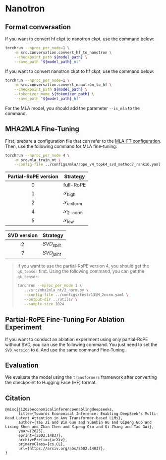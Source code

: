 # Nanotron

## Format conversation

If you want to convert hf ckpt to nanotron ckpt, use the command below:

```bash
torchrun --nproc_per_node=1 \
    -m src.conversation.convert_hf_to_nanotron \
    --checkpoint_path ${model_path} \
    --save_path "${model_path}_nt"
```

If you want to convert nanotron ckpt to hf ckpt, use the command below:

```bash
torchrun --nproc_per_node=1 \
    -m src.conversation.convert_nanotron_to_hf \
    --checkpoint_path ${model_path} \
    --tokenizer_name ${tokenizer_path} \
    --save_path "${model_path}_hf"
```

For the MLA model, you should add the parameter `--is_mla` to the command.

## MHA2MLA Fine-Tuning

First, prepare a configuration file that can refer to the [MLA-FT configuration](../../configs/mla/rope_v4_topk4_svd_method7_rank16.yaml). Then, use the following command for MLA fine-tuning:

```bash
torchrun --nproc_per_node 4 \
    -m src.mla_train_nt \
    --config-file ../configs/mla/rope_v4_topk4_svd_method7_rank16.yaml
```

| Partial-RoPE version | Strategy |
| :----: | --- |
| 0    | full-RoPE  |
| 1    | $\mathcal{S}_{\text{high}}$ |
| 2    | $\mathcal{S}_{\text{uniform}}$ |
| 4    | $\mathcal{S}_{\text{2-norm}}$ |
| 5    | $\mathcal{S}_{\text{low}}$ |

| SVD version | Strategy |
| :----: | --- |
| 2 |  $SVD_{split}$ |
| 7 |  $SVD_{joint}$ |

> If you want to use the partial-RoPE version 4, you should get the `qk_tensor` first.
> Using the following command, you can get the `qk_tensor`:
> ```bash
>torchrun --nproc_per_node 1 \
>    ../src/mha2mla_nt/2_norm.py \
>    --config-file ../configs/test/135M_2norm.yaml \
>    --output-dir ../utils/ \
>    --sample-size 1024
> ```

## Partial-RoPE Fine-Tuning For Ablation Experiment

If you want to conduct an ablation experiment using only partial-RoPE without SVD, you can use the following command. You just need to set the `SVD.version` to `0`. And use the same command Fine-Tuning. 

## Evaluation

We evaluate the model using the `transformers` framework after converting the checkpoint to Hugging Face (HF) format.

## Citation
```
@misc{ji2025economicalinferenceenablingdeepseeks,
      title={Towards Economical Inference: Enabling DeepSeek's Multi-Head Latent Attention in Any Transformer-based LLMs}, 
      author={Tao Ji and Bin Guo and Yuanbin Wu and Qipeng Guo and Lixing Shen and Zhan Chen and Xipeng Qiu and Qi Zhang and Tao Gui},
      year={2025},
      eprint={2502.14837},
      archivePrefix={arXiv},
      primaryClass={cs.CL},
      url={https://arxiv.org/abs/2502.14837}, 
}
```

